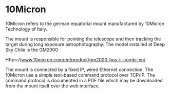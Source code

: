 # 10Micron

10Micron refers to the german equatorial mount manufactured by 10Micron Technology of Italy.  

The mount is responsible for pointing the telescope and then tracking the target during long exposure astrophotography.  The model installed at Deep Sky Chile is the GM2000

Https://www.10micron.com/en/product/gm2000-hps-ii-combi-en/

The mount is connected by a fixed IP, wired Ethernet connection.  The 10Micron use a simple text-based command protocol over TCP/IP.  The command protocol is documented in a PDF file which may be downloaded from the mount itself over the web interface.
 